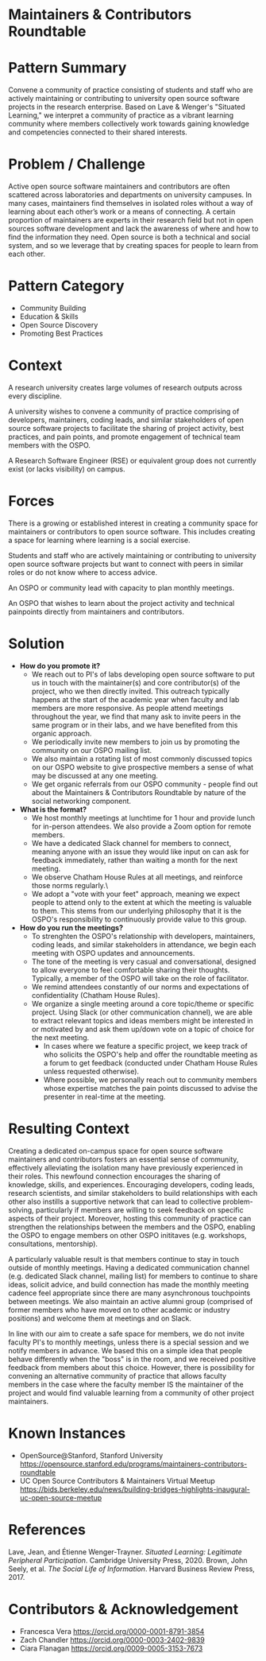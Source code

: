 # Maintainers & Contributors Roundtable

# Pattern Summary

Convene a community of practice consisting of students and staff who are actively maintaining or contributing to university open source software projects in the research enterprise. Based on Lave & Wenger's "Situated Learning," we interpret a community of practice as a vibrant learning community where members collectively work towards gaining knowledge and competencies connected to their shared interests.

# Problem / Challenge

Active open source software maintainers and contributors are often scattered across laboratories and departments on university campuses. In many cases, maintainers find themselves in isolated roles without a way of learning about each other’s work or a means of connecting. A certain proportion of maintainers are experts in their research field but not in open sources software development and lack the awareness of where and how to find the information they need. Open source is both a technical and social system, and so we leverage that by creating spaces for people to learn from each other.

# Pattern Category
- Community Building
- Education & Skills
- Open Source Discovery
- Promoting Best Practices
   
# Context

A research university creates large volumes of research outputs across every discipline.

A university wishes to convene a community of practice comprising of developers, maintainers, coding leads, and similar stakeholders of open source software projects to facilitate the sharing of project activity, best practices, and pain points, and promote engagement of technical team members with the OSPO.

A Research Software Engineer (RSE) or equivalent group does not currently exist (or lacks visibility) on campus.

# Forces

There is a growing or established interest in creating a community space for maintainers or contributors to open source software. This includes creating a space for learning where learning is a social exercise.

Students and staff who are actively maintaining or contributing to university open source software projects but want to connect with peers in similar roles or do not know where to access advice.

An OSPO or community lead with capacity to plan monthly meetings.

An OSPO that wishes to learn about the project activity and technical painpoints directly from maintainers and contributors.

# Solution

* **How do you promote it?**
  - We reach out to PI's of labs developing open source software to put us in touch with the maintainer(s) and core contributor(s) of the project, who we then directly invited. This outreach typically happens at the start of the academic year when faculty and lab members are more responsive. As people attend meetings throughout the year, we find that many ask to invite peers in the same program or in their labs, and we have benefited from this organic approach.
  - We periodically invite new members to join us by promoting the community on our OSPO mailing list.
  - We also maintain a rotating list of most commonly discussed topics on our OSPO website to give prospective members a sense of what may be discussed at any one meeting.
  - We get organic referrals from our OSPO community - people find out about the Maintainers & Contributors Roundtable by nature of the social networking component.
* **What is the format?**
  - We host monthly meetings at lunchtime for 1 hour and provide lunch for in-person attendees. We also provide a Zoom option for remote members.
  - We have a dedicated Slack channel for members to connect, meaning anyone with an issue they would like input on can ask for feedback immediately, rather than waiting a month for the next meeting.
  - We observe Chatham House Rules at all meetings, and reinforce those norms regularly.\
  - We adopt a "vote with your feet" approach, meaning we expect people to attend only to the extent at which the meeting is valuable to them. This stems from our underlying philosophy that it is the OSPO's responsibility to continuously provide value to this group.
* **How do you run the meetings?**
  - To strenghten the OSPO's relationship with developers, maintainers, coding leads, and similar stakeholders in attendance, we begin each meeting with OSPO updates and announcements.
  - The tone of the meeting is very casual and conversational, designed to allow everyone to feel comfortable sharing their thoughts. Typically, a member of the OSPO will take on the role of facilitator.
  - We remind attendees constantly of our norms and expectations of confidentiality (Chatham House Rules).
  - We organize a single meeting around a core topic/theme or specific project. Using Slack (or other communication channel), we are able to extract relevant topics and ideas members might be interested in or motivated by and ask them up/down vote on a topic of choice for the next meeting.
     - In cases where we feature a specific project, we keep track of who solicits the OSPO's help and offer the roundtable meeting as a forum to get feedback (conducted under Chatham House Rules unless requested otherwise).
     - Where possible, we personally reach out to community members whose expertise matches the pain points discussed to advise the presenter in real-time at the meeting.

# Resulting Context

Creating a dedicated on-campus space for open source software maintainers and contributors fosters an essential sense of community, effectively alleviating the isolation many have previously experienced in their roles. This newfound connection encourages the sharing of knowledge, skills, and experiences. Encouraging developers, coding leads, research scientists, and similar stakeholders to build relationships with each other also instills a supportive network that can lead to collective problem-solving, particularly if members are willing to seek feedback on specific aspects of their project. Moreover, hosting this community of practice can strengthen the relationships between the members and the OSPO, enabling the OSPO to engage members on other OSPO inititaves (e.g. workshops, consultations, mentorship).

A particularly valuable result is that members continue to stay in touch outside of monthly meetings. Having a dedicated communication channel (e.g. dedicated Slack channel, mailing list) for members to continue to share ideas, solicit advice, and build connection has made the monthly meeting cadence feel appropriate since there are many asynchronous touchpoints between meetings. We also maintain an active alumni group (comprised of former members who have moved on to other academic or industry positions) and welcome them at meetings and on Slack.

In line with our aim to create a safe space for members, we do not invite faculty PI's to monthly meetings, unless there is a special session and we notify members in advance. We based this on a simple idea that people behave differently when the "boss" is in the room, and we received positive feedback from members about this choice. However, there is possibility for convening an alternative community of practice that allows faculty members in the case where the faculty member IS the maintainer of the project and would find valuable learning from a community of other project maintainers.

# Known Instances

* OpenSource@Stanford, Stanford University https://opensource.stanford.edu/programs/maintainers-contributors-roundtable
* UC Open Source Contributors & Maintainers Virtual Meetup https://bids.berkeley.edu/news/building-bridges-highlights-inaugural-uc-open-source-meetup

# References

Lave, Jean, and Étienne Wenger-Trayner. *Situated Learning: Legitimate Peripheral Participation*. Cambridge University Press, 2020. 
Brown, John Seely, et al. *The Social Life of Information*. Harvard Business Review Press, 2017. 

# Contributors & Acknowledgement

* Francesca Vera https://orcid.org/0000-0001-8791-3854
* Zach Chandler https://orcid.org/0000-0003-2402-9839
* Ciara Flanagan https://orcid.org/0009-0005-3153-7673
